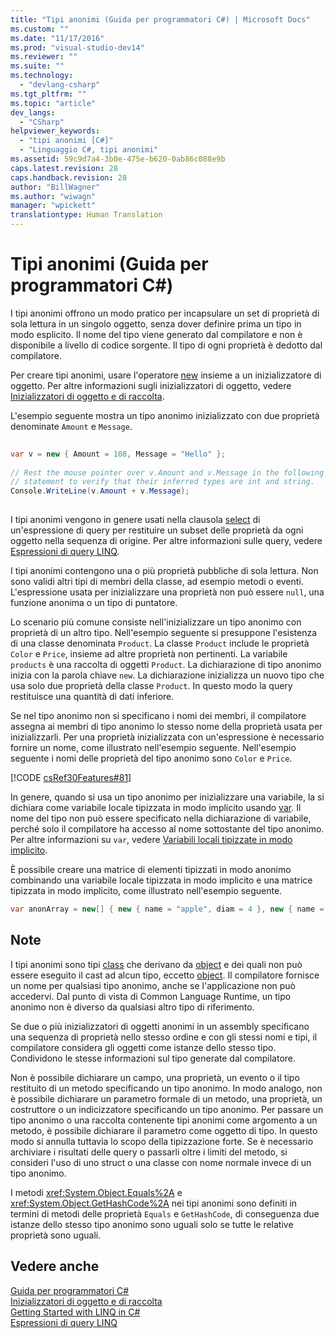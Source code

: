 ```yaml
---
title: "Tipi anonimi (Guida per programmatori C#) | Microsoft Docs"
ms.custom: ""
ms.date: "11/17/2016"
ms.prod: "visual-studio-dev14"
ms.reviewer: ""
ms.suite: ""
ms.technology: 
  - "devlang-csharp"
ms.tgt_pltfrm: ""
ms.topic: "article"
dev_langs: 
  - "CSharp"
helpviewer_keywords: 
  - "tipi anonimi [C#]"
  - "Linguaggio C#, tipi anonimi"
ms.assetid: 59c9d7a4-3b0e-475e-b620-0ab86c088e9b
caps.latest.revision: 28
caps.handback.revision: 28
author: "BillWagner"
ms.author: "wiwagn"
manager: "wpickett"
translationtype: Human Translation
---
```

# Tipi anonimi (Guida per programmatori C#)
I tipi anonimi offrono un modo pratico per incapsulare un set di proprietà di sola lettura in un singolo oggetto, senza dover definire prima un tipo in modo esplicito.  Il nome del tipo viene generato dal compilatore e non è disponibile a livello di codice sorgente.  Il tipo di ogni proprietà è dedotto dal compilatore.  
  
 Per creare tipi anonimi, usare l'operatore [new](../../../csharp/language-reference/keywords/new.md) insieme a un inizializzatore di oggetto.  Per altre informazioni sugli inizializzatori di oggetto, vedere [Inizializzatori di oggetto e di raccolta](../../../csharp/programming-guide/classes-and-structs/object-and-collection-initializers.md).  
  
 L'esempio seguente mostra un tipo anonimo inizializzato con due proprietà denominate `Amount` e `Message`.  
  
```c#  
  
var v = new { Amount = 108, Message = "Hello" };  
  
// Rest the mouse pointer over v.Amount and v.Message in the following  
// statement to verify that their inferred types are int and string.  
Console.WriteLine(v.Amount + v.Message);  
  
```  
  
 I tipi anonimi vengono in genere usati nella clausola [select](../../../csharp/language-reference/keywords/select-clause.md) di un'espressione di query per restituire un subset delle proprietà da ogni oggetto nella sequenza di origine.  Per altre informazioni sulle query, vedere [Espressioni di query LINQ](../../../csharp/programming-guide/linq-query-expressions/index.md).  
  
 I tipi anonimi contengono una o più proprietà pubbliche di sola lettura.  Non sono validi altri tipi di membri della classe, ad esempio metodi o eventi.  L'espressione usata per inizializzare una proprietà non può essere `null`, una funzione anonima o un tipo di puntatore.  
  
 Lo scenario più comune consiste nell'inizializzare un tipo anonimo con proprietà di un altro tipo.  Nell'esempio seguente si presuppone l'esistenza di una classe denominata `Product`.  La classe `Product` include le proprietà `Color` e `Price`, insieme ad altre proprietà non pertinenti.  La variabile `products` è una raccolta di oggetti `Product`.  La dichiarazione di tipo anonimo inizia con la parola chiave `new`.  La dichiarazione inizializza un nuovo tipo che usa solo due proprietà della classe `Product`.  In questo modo la query restituisce una quantità di dati inferiore.  
  
 Se nel tipo anonimo non si specificano i nomi dei membri, il compilatore assegna ai membri di tipo anonimo lo stesso nome della proprietà usata per inizializzarli.  Per una proprietà inizializzata con un'espressione è necessario fornire un nome, come illustrato nell'esempio seguente.  Nell'esempio seguente i nomi delle proprietà del tipo anonimo sono `Color` e `Price`.  
  
 [!CODE [csRef30Features#81](../CodeSnippet/VS_Snippets_VBCSharp/csRef30Features#81)]  
  
 In genere, quando si usa un tipo anonimo per inizializzare una variabile, la si dichiara come variabile locale tipizzata in modo implicito usando [var](../../../csharp/language-reference/keywords/var.md).  Il nome del tipo non può essere specificato nella dichiarazione di variabile, perché solo il compilatore ha accesso al nome sottostante del tipo anonimo.  Per altre informazioni su `var`, vedere [Variabili locali tipizzate in modo implicito](../../../csharp/programming-guide/classes-and-structs/implicitly-typed-local-variables.md).  
  
 È possibile creare una matrice di elementi tipizzati in modo anonimo combinando una variabile locale tipizzata in modo implicito e una matrice tipizzata in modo implicito, come illustrato nell'esempio seguente.  
  
```c#  
var anonArray = new[] { new { name = "apple", diam = 4 }, new { name = "grape", diam = 1 }};  
```  
  
## Note  
 I tipi anonimi sono tipi [class](../../../csharp/language-reference/keywords/class.md) che derivano da [object](../../../csharp/language-reference/keywords/object.md) e dei quali non può essere eseguito il cast ad alcun tipo, eccetto [object](../../../csharp/language-reference/keywords/object.md).  Il compilatore fornisce un nome per qualsiasi tipo anonimo, anche se l'applicazione non può accedervi.  Dal punto di vista di Common Language Runtime, un tipo anonimo non è diverso da qualsiasi altro tipo di riferimento.  
  
 Se due o più inizializzatori di oggetti anonimi in un assembly specificano una sequenza di proprietà nello stesso ordine e con gli stessi nomi e tipi, il compilatore considera gli oggetti come istanze dello stesso tipo.  Condividono le stesse informazioni sul tipo generate dal compilatore.  
  
 Non è possibile dichiarare un campo, una proprietà, un evento o il tipo restituito di un metodo specificando un tipo anonimo.  In modo analogo, non è possibile dichiarare un parametro formale di un metodo, una proprietà, un costruttore o un indicizzatore specificando un tipo anonimo.  Per passare un tipo anonimo o una raccolta contenente tipi anonimi come argomento a un metodo, è possibile dichiarare il parametro come oggetto di tipo.  In questo modo si annulla tuttavia lo scopo della tipizzazione forte.  Se è necessario archiviare i risultati delle query o passarli oltre i limiti del metodo, si consideri l'uso di uno struct o una classe con nome normale invece di un tipo anonimo.  
  
 I metodi <xref:System.Object.Equals%2A> e <xref:System.Object.GetHashCode%2A> nei tipi anonimi sono definiti in termini di metodi delle proprietà `Equals` e `GetHashCode`, di conseguenza due istanze dello stesso tipo anonimo sono uguali solo se tutte le relative proprietà sono uguali.  
  
## Vedere anche  
 [Guida per programmatori C\#](../../../csharp/programming-guide/index.md)   
 [Inizializzatori di oggetto e di raccolta](../../../csharp/programming-guide/classes-and-structs/object-and-collection-initializers.md)   
 [Getting Started with LINQ in C\#](../../../csharp/programming-guide/concepts/linq/getting-started-with-linq.md)   
 [Espressioni di query LINQ](../../../csharp/programming-guide/linq-query-expressions/index.md)